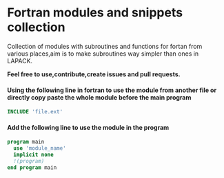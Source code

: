 # Fortran modules and snippets collection
Collection of modules with subroutines and functions for fortan from various places,aim is to make subroutines way simpler than ones in LAPACK.


**Feel free to use,contribute,create issues and pull requests.**

#### Using the following line in fortran to use the module from another file or directly copy paste the whole module before the main program
```f90
INCLUDE 'file.ext'
```
#### Add the following line to use the module in the program

```f90
program main
  use 'module_name'
  implicit none
  !(program)
end program main
```
